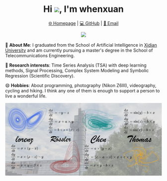 <h1 align="center">Hi <img src="https://raw.githubusercontent.com/MartinHeinz/MartinHeinz/master/wave.gif" width="30px">, I'm whenxuan</h1>

<p align="center">
  <a href="https://wwhenxuan.github.io/">🌐 Homepage</a> | 
  <a href="https://github.com/wwhenxuan">💻 GitHub</a> |
  <a href="mailto:whenxuan@ieee.org">📧 Email</a>
</p>

<p align="center">
  <img src="https://readme-typing-svg.herokuapp.com/?lines=Time+Series+Analysis+(TSA);Nonlinear+Dynamics+and+Chaos;Symbolic+Regression+(Scientific+Discovery);Signal+Processing+(Decompsition);M.S.+%40+Xidian+University&font=Fira%20Code&center=true&width=600&height=50&color=58a6ff&vCenter=true&size=20">
</p>

🔭 **About Me**: I graduated from the School of Artificial Intelligence in [Xidian University](https://www.xidian.edu.cn/) and am currently pursuing a master's degree in the School of Telecommunications Engineering.

🌱 **Research interests**: Time Series Analysis (TSA) with deep learning methods, Signal Processing, Complex System Modeling and Symbolic Regression (Scientific Discovery).

😄 **Hobbies**: About programming, photography (Nikon Z6III), videography, cycling and hiking. I think any one of them is enough to support a person to live a wonderful life.

![background](./images/background.png)

<!--
**wwhenxuan/wwhenxuan** is a ✨ _special_ ✨ repository because its `README.md` (this file) appears on your GitHub profile.

Here are some ideas to get you started:

- 🔭 I’m currently working on ...
- 🌱 I’m currently learning ...
- 👯 I’m looking to collaborate on ...
- 🤔 I’m looking for help with ...
- 💬 Ask me about ...
- 📫 How to reach me: ...
- 😄 Pronouns: ...
- ⚡ Fun fact: ...
-->


<!--
<p align="left"> <a href="https://www.cprogramming.com/" target="_blank" rel="noreferrer"> <img src="https://raw.githubusercontent.com/devicons/devicon/master/icons/c/c-original.svg" alt="c" width="40" height="40"/> </a> <a href="https://www.w3schools.com/cpp/" target="_blank" rel="noreferrer"> <img src="https://raw.githubusercontent.com/devicons/devicon/master/icons/cplusplus/cplusplus-original.svg" alt="cplusplus" width="40" height="40"/> </a> <a href="https://www.w3schools.com/cs/" target="_blank" rel="noreferrer"> <img src="https://raw.githubusercontent.com/devicons/devicon/master/icons/csharp/csharp-original.svg" alt="csharp" width="40" height="40"/> </a> <a href="https://www.linux.org/" target="_blank" rel="noreferrer"> <img src="https://raw.githubusercontent.com/devicons/devicon/master/icons/linux/linux-original.svg" alt="linux" width="40" height="40"/> </a> <a href="https://www.mathworks.com/" target="_blank" rel="noreferrer"> <img src="https://upload.wikimedia.org/wikipedia/commons/2/21/Matlab_Logo.png" alt="matlab" width="40" height="40"/> </a> <a href="https://pandas.pydata.org/" target="_blank" rel="noreferrer"> <img src="https://raw.githubusercontent.com/devicons/devicon/2ae2a900d2f041da66e950e4d48052658d850630/icons/pandas/pandas-original.svg" alt="pandas" width="40" height="40"/> </a> <a href="https://www.photoshop.com/en" target="_blank" rel="noreferrer"> <img src="https://raw.githubusercontent.com/devicons/devicon/master/icons/photoshop/photoshop-line.svg" alt="photoshop" width="40" height="40"/> </a> <a href="https://www.python.org" target="_blank" rel="noreferrer"> <img src="https://raw.githubusercontent.com/devicons/devicon/master/icons/python/python-original.svg" alt="python" width="40" height="40"/> </a> <a href="https://pytorch.org/" target="_blank" rel="noreferrer"> <img src="https://www.vectorlogo.zone/logos/pytorch/pytorch-icon.svg" alt="pytorch" width="40" height="40"/> </a> <a href="https://scikit-learn.org/" target="_blank" rel="noreferrer"> <img src="https://upload.wikimedia.org/wikipedia/commons/0/05/Scikit_learn_logo_small.svg" alt="scikit_learn" width="40" height="40"/> </a> </p>
-->
